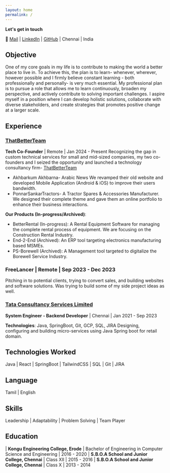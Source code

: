 ```yaml
---
layout: home
permalink: /
---
```


**Let's get in touch**

📧 [Mail](mailto:acamarnath4@gmail.com) | [LinkedIn](https://www.linkedin.com/in/amarnathac) | [GitHub](https://github.com/AmarnathAyyananChakkaravarthy) | Chennai | India

## Objective
One of my core goals in my life is to contribute to making the world a better place to live in. To achieve this, the plan is to learn- whenever, wherever, however possible and I firmly believe constant learning - both professionally and personally- is very much essential. My professional plan is to pursue a role that allows me to learn continuously, broaden my perspective, and actively contribute to solving important challenges. I aspire myself in a position where I can develop holistic solutions, collaborate with diverse stakeholders, and create strategies that promotes positive change at a larger scale.

## Experience

### [ThatBetterTeam](https://thatbetterteam.com/)
**Tech Co-Founder** | Remote | Jan 2024 - Present
Recognizing the gap in custom technical services for small and mid-sized companies, my two co-founders and I seized the opportunity and launched a technology consultancy firm- [ThatBetterTeam](https://thatbetterteam.com/)
- Akhbarkum Akhbarna- Arabic News
    We revamped their old website and developed Mobile Application (Android & iOS) to improve their users bandwidth.
- PonnarSankarTractors- A Tractor Spares & Accessories Manufacturer.
    We designed their complete theme and gave them an online portfolio to enhance their business interactions.

**Our Products (In-progress/Archived)**:
- BetterRental (In-progress): A Rental Equipment Software for managing the complete rental process of equipment. We are focusing on the Construction Rental Industry. 
- End-2-End (Archived): An ERP tool targeting electronics manufacturing based MSMEs.
- PS-Borewell (Archived): A Management tool targeted to digitalize the Borewell Service Industry.

### FreeLancer | Remote | Sep 2023 - Dec 2023
Pitching in to potential clients, trying to convert sales, and building websites and software solutions. Was trying to build some of my side project ideas as well.

### [Tata Consultancy Services Limited](https://www.tcs.com/)
**System Engineer - Backend Developer** | Chennai | Jan 2021 - Sep 2023

**Technologies**: Java, SpringBoot, Git, GCP, SQL, JIRA
Designing, configuring and building micro-services using Java Spring boot for retail domain.

## **Technologies Worked**  
  Java | React | SpringBoot | TailwindCSS | SQL | Git | JIRA

## Language
  Tamil | English

## Skills
  Leadership | Adaptability | Problem Solving | Team Player

## Education

| **Kongu Engineering College, Erode** | Bachelor of Engineering in Computer Science and Engineering | 2016 - 2020
| **S.B.O.A School and Junior College, Chennai** | Class XII  | 2015 - 2016
| **S.B.O.A School and Junior College, Chennai** | Class X  | 2013 - 2014
